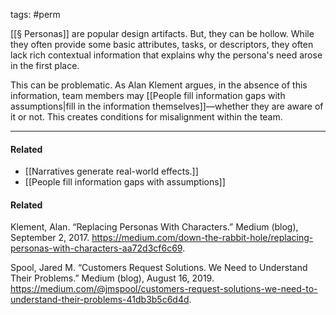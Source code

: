 tags: #perm 

[[§ Personas]] are popular design artifacts. But, they can be hollow. While they often provide some basic attributes, tasks, or descriptors, they often lack rich contextual information that explains why the persona's need arose in the first place. 

This can be problematic. As Alan Klement argues, in the absence of this information, team members may [[People fill information gaps with assumptions|fill in the information themselves]]—whether they are aware of it or not. This creates conditions for misalignment within the team. 

---
#### Related
- [[Narratives generate real-world effects.]]
- [[People fill information gaps with assumptions]]

#### Related
Klement, Alan. “Replacing Personas With Characters.” Medium (blog), September 2, 2017. https://medium.com/down-the-rabbit-hole/replacing-personas-with-characters-aa72d3cf6c69.

Spool, Jared M. “Customers Request Solutions. We Need to Understand Their Problems.” Medium (blog), August 16, 2019. https://medium.com/@jmspool/customers-request-solutions-we-need-to-understand-their-problems-41db3b5c6d4d.

